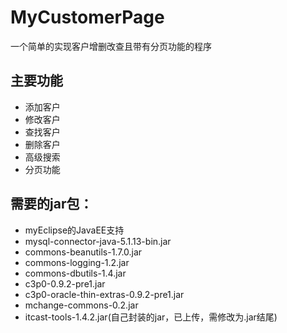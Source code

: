 # MyCustomerPage
一个简单的实现客户增删改查且带有分页功能的程序
## 主要功能
- 添加客户
- 修改客户
- 查找客户
- 删除客户
- 高级搜索
- 分页功能

## 需要的jar包：
- myEclipse的JavaEE支持
- mysql-connector-java-5.1.13-bin.jar
- commons-beanutils-1.7.0.jar
- commons-logging-1.2.jar
- commons-dbutils-1.4.jar
- c3p0-0.9.2-pre1.jar
- c3p0-oracle-thin-extras-0.9.2-pre1.jar
- mchange-commons-0.2.jar
- itcast-tools-1.4.2.jar(自己封装的jar，已上传，需修改为.jar结尾)